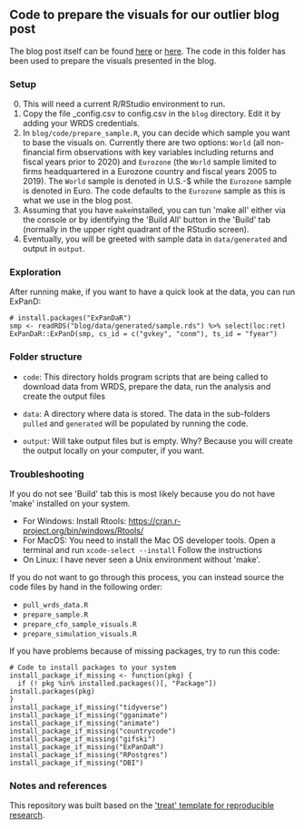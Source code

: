 ## Code to prepare the visuals for our outlier blog post 

The blog post itself can be found [here](https://joachim-gassen.github.io/2021/07/outliers/) or [here](https://arc.eaa-online.org/blog/taking-outlier-treatment-next-level). The code in this folder has been used to prepare the visuals presented in the blog.


### Setup

0. This will need a current R/RStudio environment to run.
1. Copy the file _config.csv to config.csv in the `blog` directory. Edit it by adding your WRDS credentials. 
3. In `blog/code/prepare_sample.R`, you can decide which sample you want to base the visuals on. Currently there are two options: `World` (all non-financial firm observations with key variables including returns and fiscal years prior to 2020) and `Eurozone` (the `World` sample limited to firms headquartered in a Eurozone country and fiscal years 2005 to 2019). The `World` sample is denoted in U.S.-$ while the `Eurozone` sample is denoted in Euro. The code defaults to the `Eurozone` sample as this is what we use in the blog post.
2. Assuming that you have `make`installed, you can tun 'make all' either via the console or by identifying the 'Build All' button in the 'Build' tab (normally in the upper right quadrant of the RStudio screen). 
3. Eventually, you will be greeted with sample data in `data/generated` and 
output in `output`.


### Exploration

After running make, if you want to have a quick look at the data, you can 
run ExPanD:

```
# install.packages("ExPanDaR")
smp <- readRDS("blog/data/generated/sample.rds") %>% select(loc:ret)
ExPanDaR::ExPanD(smp, cs_id = c("gvkey", "conm"), ts_id = "fyear")
```


### Folder structure 

- `code`: This directory holds program scripts that are being called to download data from WRDS, prepare the data, run the analysis and create the output files

- `data`: A directory where data is stored. The data in the sub-folders `pulled` and `generated` will be populated by running the code.

- `output`: Will take output files but is empty. Why? Because you will create the output locally on your computer, if you want.


### Troubleshooting

If you do not see 'Build' tab this is most likely because you do not have 'make' installed on your system. 
  - For Windows: Install Rtools: https://cran.r-project.org/bin/windows/Rtools/
  - For MacOS: You need to install the Mac OS developer tools. Open a terminal and run `xcode-select --install` Follow the instructions
  - On Linux: I have never seen a Unix environment without 'make'. 

If you do not want to go through this process, you can instead source the code files by hand in the following order:

- `pull_wrds_data.R`
- `prepare_sample.R`
- `prepare_cfo_sample_visuals.R`
- `prepare_simulation_visuals.R`

If you have problems because of missing packages, try to run this code:

```
# Code to install packages to your system
install_package_if_missing <- function(pkg) {
  if (! pkg %in% installed.packages()[, "Package"]) install.packages(pkg)
}
install_package_if_missing("tidyverse")
install_package_if_missing("gganimate")
install_package_if_missing("animate")
install_package_if_missing("countrycode")
install_package_if_missing("gifski")
install_package_if_missing("ExPanDaR")
install_package_if_missing("RPostgres")
install_package_if_missing("DBI")
```

### Notes and references

This repository was built based on the ['treat' template for reproducible research](https://github.com/trr266/treat).


